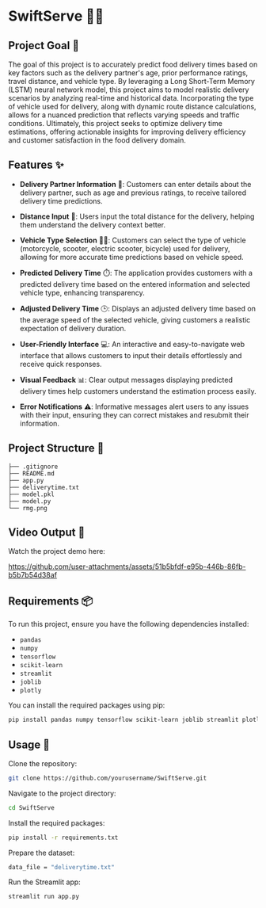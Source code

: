 # SwiftServe 🚚🍔

## Project Goal 🎯
The goal of this project is to accurately predict food delivery times based on key factors such as the delivery partner's age, prior performance ratings, travel distance, and vehicle type. By leveraging a Long Short-Term Memory (LSTM) neural network model, this project aims to model realistic delivery scenarios by analyzing real-time and historical data. Incorporating the type of vehicle used for delivery, along with dynamic route distance calculations, allows for a nuanced prediction that reflects varying speeds and traffic conditions. Ultimately, this project seeks to optimize delivery time estimations, offering actionable insights for improving delivery efficiency and customer satisfaction in the food delivery domain.

## Features ✨
- **Delivery Partner Information** 👤: Customers can enter details about the delivery partner, such as age and previous ratings, to receive tailored delivery time predictions.

- **Distance Input** 📏: Users input the total distance for the delivery, helping them understand the delivery context better.

- **Vehicle Type Selection** 🛵🚴: Customers can select the type of vehicle (motorcycle, scooter, electric scooter, bicycle) used for delivery, allowing for more accurate time predictions based on vehicle speed.

- **Predicted Delivery Time** ⏱️: The application provides customers with a predicted delivery time based on the entered information and selected vehicle type, enhancing transparency.

- **Adjusted Delivery Time** 🕒: Displays an adjusted delivery time based on the average speed of the selected vehicle, giving customers a realistic expectation of delivery duration.

- **User-Friendly Interface** 💻: An interactive and easy-to-navigate web interface that allows customers to input their details effortlessly and receive quick responses.

- **Visual Feedback** 📊: Clear output messages displaying predicted delivery times help customers understand the estimation process easily.

- **Error Notifications** ⚠️: Informative messages alert users to any issues with their input, ensuring they can correct mistakes and resubmit their information.

## Project Structure 📁
```plaintext
├── .gitignore
├── README.md
├── app.py
├── deliverytime.txt
├── model.pkl
├── model.py
└── rmg.png
```

## Video Output 🎥
Watch the project demo here: 

https://github.com/user-attachments/assets/51b5bfdf-e95b-446b-86fb-b5b7b54d38af

## Requirements 📦
To run this project, ensure you have the following dependencies installed:

- `pandas`
- `numpy`
- `tensorflow`
- `scikit-learn`
- `streamlit`
- `joblib`
- `plotly`

You can install the required packages using pip:

```bash
pip install pandas numpy tensorflow scikit-learn joblib streamlit plotly
```

## Usage 🚀
Clone the repository:
```bash
git clone https://github.com/yourusername/SwiftServe.git
```
Navigate to the project directory:
```bash
cd SwiftServe
```
Install the required packages:
```bash
pip install -r requirements.txt
```
Prepare the dataset: 
```bash
data_file = "deliverytime.txt"
```
Run the Streamlit app:
```bash
streamlit run app.py
```
